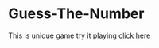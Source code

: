 # Guess-The-Number
This is unique game try it playing [click here](https://antiquark007.github.io/Guess-The-Number/)

